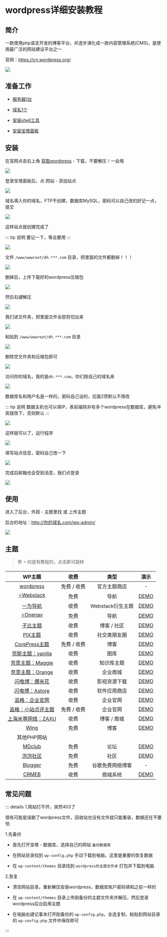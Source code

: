 # wordpress详细安装教程





## 简介


一款使用php语言开发的博客平台，并逐步演化成一款内容管理系统(CMS)，是使用最广泛的网站建设平台之一


官网：https://cn.wordpress.org/


![](/wordpress/wordpress-01.png)




## 准备工作


* [服务器1台](./Server/)

* [域名1个](./domain/)

* [安装shell工具](./shell/)

* [安装宝塔面板](./BT.md)



## 安装

在官网点击右上角 [获取wordpress](https://cn.wordpress.org/download/) - 下载，不要解压！一会用

![](/wordpress/wordpress-02.png)


登录宝塔面板后，点 网站 - 添加站点

![](/wordpress/wordpress-03.png)


域名填入你的域名，FTP不创建，数据库MySQL，密码可以自己改的好记一点，提交


![](/wordpress/wordpress-04.png)


这样站点就创建完成了

::: tip 说明
要记一下，等会要用
:::

![](/wordpress/wordpress-05.png)


文件  `/www/wwwroot/dh.***.com` 目录，把里面的文件都删掉！！！

![](/wordpress/wordpress-06.png)


删掉后，上传下载好的wordpress压缩包

![](/wordpress/wordpress-07.png)


然后右键解压

![](/wordpress/wordpress-08.png)


我们进文件夹，把里面文件全部剪切出来

![](/wordpress/wordpress-09.png)

粘贴到 `/www/wwwroot/dh.***.com` 目录

![](/wordpress/wordpress-10.png)

删除空文件夹和压缩包即可

![](/wordpress/wordpress-11.png)


访问你的域名，我的是`dh.***.com`，你们按自己的域名来

![](/wordpress/wordpress-12.png)


数据库名和用户名是一样的，密码自己设的，后面2项默认不用改

::: tip 说明
数据主机也可以填IP，表前缀除非有多个wordpress在数据库，避免冲突就改下，否则默认
:::

![](/wordpress/wordpress-13.png)

这样就可以了，运行程序

![](/wordpress/wordpress-14.png)


填写站点信息，密码自己改一下

![](/wordpress/wordpress-15.png)


完成后邮箱也会受到消息，我们点登录

![](/wordpress/wordpress-16.png)




## 使用

进入了后台，外观 - 主题里找 或 上传主题

后台的地址：http://你的域名.com/wp-admin/

![](/wordpress/wordpress-17.png)


## 主题

> 带 ⭐ 的是有教程的，点击即可跳转

| WP主题 | 收费 | 类型 | 演示 |
|:-:|:-:|:-:|:-:|
| [wordpress](https://cn.wordpress.org/themes/) | 免费 / 收费 | 官方主题商店 | - |
| [⭐Webstack](./WebStack.md) | 免费 | 导航 | [DEMO](https://webstack.cc/) |
| [一为导航](https://www.iotheme.cn/store/onenav.html) | 收费 | Webstack衍生主题 | [DEMO](https://nav.iowen.cn/) |
| [⭐Onenav](./onenav.md) | 免费 | 导航 | [DEMO](https://nav.rss.ink/) |
| [子比主题](https://www.zibll.com/) | 收费 | 博客 / 社区 | [DEMO](https://demo.zibll.com/) |
| [PIX主题](https://www.get.top/shop/64.html) | 收费 | 社交类朋友圈 | [DEMO](https://pixit.cn/) |
| [CorePress主题](https://www.lovestu.com/corepress-free) | 免费 / 收费 | 博客 | [DEMO](https://www.lovestu.com/) |
| [奈斯主题：vanilla](https://www.nicetheme.cn/store/vanilla-wordpress-theme) | 收费 | 图库 | [DEMO](https://bananahub.nicetheme.xyz/) |
| [奈思主题：Maggie](https://www.nicetheme.cn/store/maggie) | 收费 | 知识库主题 | [DEMO](https://theme.nicetheme.xyz/maggie/) |
| [奈思主题：Orange](https://www.nicetheme.cn/store/orange-theme) | 收费 | 企业商城 | [DEMO](https://orange.demo.nicetheme.xyz/) |
| [闪电博：爆米花](https://www.wbolt.com/themes/popcorn) | 收费 | 影视资源下载 | [DEMO](https://popcorn.demo.wbolt.com/) |
| [闪电博：Astore](https://www.wbolt.com/themes/astore) | 收费 | 软件应用商店 | [DEMO](https://www.inpandora.com/?ref=wbolt) |
| [追格：企业官网](https://www.zhuige.com/) | 收费 | 企业官网 | [DEMO](https://qygw.zhuige.com/) |
| [追格：小站点评主题](https://www.zhuige.com/) | 免费 / 收费 | 企业官网 | [DEMO](https://www.xzdp.com/) |
| [上海米尊网络：ZAXU](https://www.zaxu.com/) | 收费 | 博客 / 商城 | [DEMO](https://demo.zaxu.com/) |
| [Wing](https://github.com/Tokinx/Wing) | 免费 | 博客 | [DEMO](https://biji.io/) |
| 其他PHP网站 |
| [MDclub](https://www.mdclub.org/) | 免费 | 论坛 | [DEMO](https://community.mdclub.org/) |
| [泡泡社区](https://github.com/rocboss/paopao-ce) | 免费 | 社区 | [DEMO](https://www.paopao.info/) |
| [Blogger](https://www.blogger.com/) | 免费 | 谷歌免费网络博客 | - |
| [CRMEB](https://www.crmeb.com/) | 收费 | 商城系统 | [DEMO](https://v5.crmeb.net/) |




## 常见问题

::: details 1.网站打不开，突然403了

很有可能是误删了wordpress文件，回收站也没有文件就只能重装，数据还在不要怕

1.先备份

* 首先打开宝塔 - 数据库，选择自己的网站 `备份数据库`

* 在网站目录找到 `wp-config.php` 手动下载到电脑，这里是重要的恢复数据

* 在 `wp-content/themes` 目录找到 `wordpress的主题文件夹` 打包并下载到电脑

2.恢复

* 清空网站目录，重新解压安装wordpress，数据库账户密码填和之前一样的

* 在 `wp-content/themes` 目录上传刚备份的主题文件夹并解压，然后登录wordpress后台启用主题

* 在电脑右键记事本打开刚备份的 `wp-config.php`，全选复制，粘贴到网站目录的 `wp-config.php` 文件中保存即可

:::